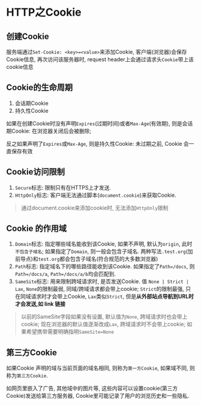 # HTTP之Cookie

## 创建Cookie
服务端通过`Set-Cookie: <key>=<value>`来添加Cookie, 客户端(浏览器)会保存Cookie信息, 再次访问该服务器时, request header上会通过请求头`Cookie`带上该cookie信息

## Cookie的生命周期

1. 会话期Cookie
2. 持久性Cookie

如果在创建Cookie时没有声明`Expires`(过期时间)或者`Max-Age`(有效期), 则是会话期Cookie: 在浏览器关闭后会被删除;

反之如果声明了`Expires`或`Max-Age`, 则是持久性Cookie: 未过期之前, Cookie 会一直保存有效


## Cookie访问限制

1. `Secure`标志: 限制只有在HTTPS上才发送.
2. `HttpOnly`标志: 客户端无法通过脚本(`document.cookie`)来获取Cookie.

> 通过document.cookie来添加cookie时, 无法添加`HttpOnly`限制


## Cookie 的作用域

1. `Domain`标志: 指定哪些域名能收到该Cookie, 如果不声明, 默认为`origin`, 此时`不包含子域名`; 如果指定了`Domain`, 则一般会包含子域名. 两种写法`.test.org`(加前导点)和`test.org`都会包含子域名(符合规范的大多数浏览器)
2. `Path`标志: 指定域名下的哪些路径能收到该Cookie. 如果指定了`Path=/docs`, 则`Path=/docs/a`, `Path=/docs/a/b`均会匹配到.
3. `SameSite`标志: 用来限制跨域请求时, 是否发送Cookie. 值 `None | Strict | Lax`, `None`的限制最弱, 同域/跨域请求都会带上cookie; `Strict`的限制最强, 只在同域请求时才会带上Cookie, `Lax`类似`Strict`, 但是**从外部站点导航到URL时才会发送,如 link 链接**

> 以前的SameSite字段如果没有设置, 默认值为`None`, 跨域请求时也会带上cookie; 现在浏览器的默认值逐渐改成`Lax`, 跨域请求时不会带上cookie; 如果希望携带需要明确指明`SameSite=None`

## 第三方Cookie

如果Cookie 声明的域与当前页面的域名相同, 则称为`第一方Cookie`, 如果域不同, 则称为`第三方Cookie`. 

如网页里嵌入了广告, 其他域中的图片等, 这些内容可以设置cookie(第三方Cookie)发送给第三方服务器, Cookie里可能记录了用户的浏览历史和一些隐私.